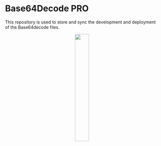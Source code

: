 # Base64Decode PRO
This repository is used to store and sync the development and deployment of the Base64decode files. 


<p align="center" width="100%">
    <img width="30%" src="https://i.stack.imgur.com/RJj4x.png">
   
</p>

